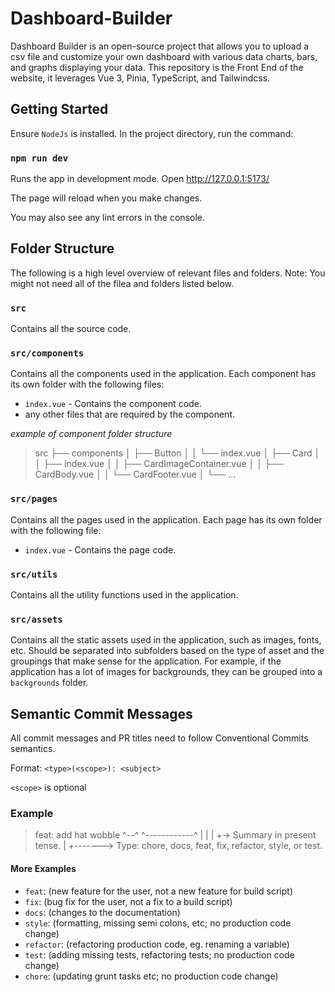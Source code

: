 # Dashboard-Builder

Dashboard Builder is an open-source project that allows you to upload a csv file and customize your own dashboard with various data charts, bars, and graphs displaying your data.
This repository is the Front End of the website, it leverages Vue 3, Pinia, TypeScript, and Tailwindcss.

## Getting Started

Ensure `NodeJs` is installed.
In the project directory, run the command:

### `npm run dev`

Runs the app in development mode.
Open <http://127.0.0.1:5173/>

The page will reload when you make changes.

You may also see any lint errors in the console.

## Folder Structure

The following is a high level overview of relevant files and folders. Note: You might not need all of the filea and folders listed below.

### `src`

Contains all the source code.

### `src/components`

Contains all the components used in the application. Each component has its own folder with the following files:

- `index.vue` - Contains the component code.
- any other files that are required by the component.

_example of component folder structure_

> src
> ├── components
> │ ├── Button
> │ │ └── index.vue
> │ ├── Card
> │ │ ├── index.vue
> │ │ ├── CardImageContainer.vue
> │ │ ├── CardBody.vue
> │ │ └── CardFooter.vue
> │ └── ...

### `src/pages`

Contains all the pages used in the application. Each page has its own folder with the following file:

- `index.vue` - Contains the page code.

### `src/utils`

Contains all the utility functions used in the application.

### `src/assets`

Contains all the static assets used in the application, such as images, fonts, etc. Should be separated into subfolders based on the type of asset and the groupings that make sense for the application. For example, if the application has a lot of images for backgrounds, they can be grouped into a `backgrounds` folder.

## Semantic Commit Messages

All commit messages and PR titles need to follow Conventional Commits semantics.

Format: `<type>(<scope>): <subject>`

`<scope>` is optional

### Example

> feat: add hat wobble
> ^--^ ^------------^
> | |
> | +-> Summary in present tense.
> |
> +-------> Type: chore, docs, feat, fix, refactor, style, or test.

#### More Examples

- `feat`: (new feature for the user, not a new feature for build script)
- `fix`: (bug fix for the user, not a fix to a build script)
- `docs`: (changes to the documentation)
- `style`: (formatting, missing semi colons, etc; no production code change)
- `refactor`: (refactoring production code, eg. renaming a variable)
- `test`: (adding missing tests, refactoring tests; no production code change)
- `chore`: (updating grunt tasks etc; no production code change)
